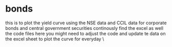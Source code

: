 # bonds
this is to plot the yield curve using the NSE data and CCIL data for corporate bonds and central government securities continously
find the excel as well the code files here 
you might need to adjust the code and update te data on the excel sheet to plot the curve for everyday
\\
